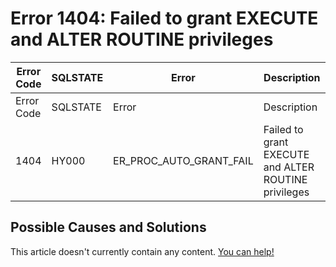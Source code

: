 
# Error 1404: Failed to grant EXECUTE and ALTER ROUTINE privileges


| Error Code | SQLSTATE | Error | Description |
| --- | --- | --- | --- |
| Error Code | SQLSTATE | Error | Description |
| 1404 | HY000 | ER_PROC_AUTO_GRANT_FAIL | Failed to grant EXECUTE and ALTER ROUTINE privileges |




## Possible Causes and Solutions


This article doesn't currently contain any content. [You can help!](/kb/en/writing-and-editing-knowledge-base-articles/)

